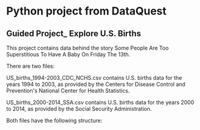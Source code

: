 # Python project from DataQuest
## Guided Project_ Explore U.S. Births
This project contains data behind the story Some People Are Too Superstitious To Have A Baby On Friday The 13th.

There are two files:

US_births_1994-2003_CDC_NCHS.csv contains U.S. births data for the years 1994 to 2003, as provided by the Centers for Disease Control and Prevention's National Center for Health Statistics.

US_births_2000-2014_SSA.csv contains U.S. births data for the years 2000 to 2014, as provided by the Social Security Administration.

Both files have the following structure:



